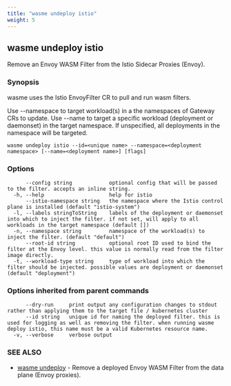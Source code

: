 ```yaml
---
title: "wasme undeploy istio"
weight: 5
---
```

## wasme undeploy istio

Remove an Envoy WASM Filter from the Istio Sidecar Proxies (Envoy).

### Synopsis

wasme uses the Istio EnvoyFilter CR to pull and run wasm filters.

Use --namespace to target workload(s) in a the namespaces of Gateway CRs to update.
Use --name to target a specific workload (deployment or daemonset) in the target namespace. If unspecified, all deployments 
in the namespace will be targeted.


```
wasme undeploy istio --id=<unique name> --namespace=<deployment namespace> [--name=<deployment name>] [flags]
```

### Options

```
      --config string            optional config that will be passed to the filter. accepts an inline string.
  -h, --help                     help for istio
      --istio-namespace string   the namespace where the Istio control plane is installed (default "istio-system")
  -l, --labels stringToString    labels of the deployment or daemonset into which to inject the filter. if not set, will apply to all workloads in the target namespace (default [])
  -n, --namespace string         namespace of the workload(s) to inject the filter. (default "default")
      --root-id string           optional root ID used to bind the filter at the Envoy level. this value is normally read from the filter image directly.
  -t, --workload-type string     type of workload into which the filter should be injected. possible values are deployment or daemonset (default "deployment")
```

### Options inherited from parent commands

```
      --dry-run     print output any configuration changes to stdout rather than applying them to the target file / kubernetes cluster
      --id string   unique id for naming the deployed filter. this is used for logging as well as removing the filter. when running wasme deploy istio, this name must be a valid Kubernetes resource name.
  -v, --verbose     verbose output
```

### SEE ALSO

* [wasme undeploy](../wasme_undeploy)	 - Remove a deployed Envoy WASM Filter from the data plane (Envoy proxies).

